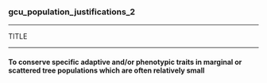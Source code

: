 ### gcu_population_justifications_2



------
TITLE

------

#### To conserve specific adaptive and/or phenotypic traits in marginal or scattered tree populations which are often relatively small